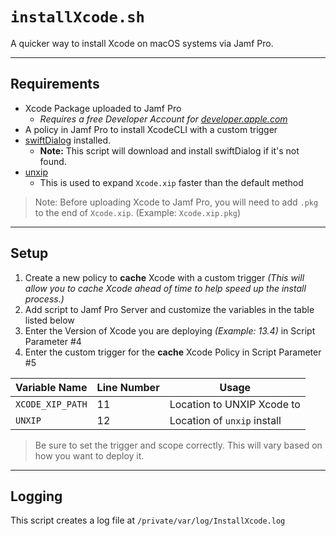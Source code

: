# `installXcode.sh`

A quicker way to install Xcode on macOS systems via Jamf Pro.

----
## Requirements
  - Xcode Package uploaded to Jamf Pro
    - *Requires a free Developer Account for [developer.apple.com](https://developer.apple.com)*
  - A policy in Jamf Pro to install XcodeCLI with a custom trigger
  - [swiftDialog](https://github.com/bartreardon/swiftDialog) installed.
    - **Note:** This script will download and install swiftDialog if it's not found.
  - [unxip](https://github.com/saagarjha/unxip)
    - This is used to expand `Xcode.xip` faster than the default method

> Note: Before uploading Xcode to Jamf Pro, you will need to add `.pkg` to the end of `Xcode.xip`. (Example: `Xcode.xip.pkg`)

----
## Setup
  1. Create a new policy to **cache** Xcode with a custom trigger *(This will allow you to cache Xcode ahead of time to help speed up the install process.)*
  1. Add script to Jamf Pro Server and customize the variables in the table listed below
  1. Enter the Version of Xcode you are deploying *(Example: 13.4)* in Script Parameter #4
  1. Enter the custom trigger for the **cache** Xcode Policy in Script Parameter #5

   **Variable Name** | **Line Number** | **Usage**
   ----------------- | --------------- | ---------
   `XCODE_XIP_PATH` | 11 | Location to UNXIP Xcode to
   `UNXIP` | 12 | Location of `unxip` install

> Be sure to set the trigger and scope correctly. This will vary based on how you want to deploy it. 
   
----
## Logging
This script creates a log file at `/private/var/log/InstallXcode.log`
